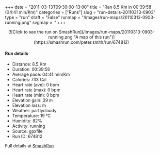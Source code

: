 +++
date = "2011-03-13T09:30:00-13:00"
title = "Ran 8.5 Km in 00:39:58 (04:41 min/Km)"
categories = ["Runs"]
slug = "run-details-20110313-0903"
type = "run"
draft = "False"
runmap = "/images/run-maps/20110313-0903-running.png"
svgmap = '<polyline points="0 47, 7 49, 11 49, 11 49, 13 49, 20 50, 22 50, 24 52, 27 55, 29 56, 31 56, 32 56, 36 56, 41 54, 43 53, 48 54, 49 54, 51 54, 53 52, 54 51, 53 48, 52 47, 53 46, 58 46, 61 46, 62 45, 66 46, 68 49, 71 49, 74 50, 77 48, 85 52, 91 53, 95 52, 100 54">'
+++



<!--more-->

<center>
[![Click to see the run on SmashRun](/images/run-maps/20110313-0903-running.png "A map of this run")](https://smashrun.com/peter.smith/run/674812)
</center>

#### Run details

* Distance: 8.5 Km
* Duration: 00:39:58
* Average pace: 04:41 min/Km
* Calories: 733 Cal
* Heart rate (ave): 0 bpm
* Heart rate (max): 0 bpm
* Heart rate (min): 0 bpm
* Elevation gain: 39 m
* Elevation loss:  m
* Weather: partlycloudy
* Temperature: 19 &deg;C
* Humidity: 82%
* Activity: running
* Source: gpxfile
* Run ID: 674812

Full details at [SmashRun](https://smashrun.com/peter.smith/run/674812)